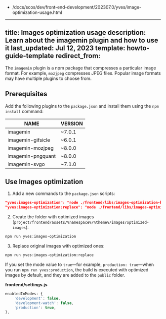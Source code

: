   - /docs/scos/dev/front-end-development/202307.0/yves/image-optimization-usage.html
---
title: Images optimization usage
description: Learn about the imagemin plugin and how to use it
last_updated: Jul 12, 2023
template: howto-guide-template
redirect_from:
---

The `imagemin` plugin is a npm package that compresses a particular image format. For example, `mozjpeg` compresses JPEG files. 
Popular image formats may have multiple plugins to choose from. 

## Prerequisites 

Add the following plugins to the `package.json` and install them using the `npm install` command:

| NAME | VERSION |
|---|---|
| imagemin | ~7.0.1 |
| imagemin-gifsicle | ~6.0.1 |
| imagemin-mozjpeg | ~8.0.0 |
| imagemin-pngquant | ~8.0.0 |
| imagemin-svgo | ~7.1.0 |

## Use Images optimization

1. Add a new commands to the `package.json` scripts:

```json
"yves:images-optimization": "node ./frontend/libs/images-optimization-build"
"yves:images-optimization:replace": "node ./frontend/libs/images-optimization-build --replace",
```

2. Create the folder with optimized images (`project/frontend/assets/%namespace%/%theme%/images/optimized-images`): 

```bash
npm run yves:images-optimization
```

3. Replace original images with optimized ones:

```bash
npm run yves:images-optimization:replace
```

If you set the mode value to `true`—for example, `production: true`—when you run `npm run yves:production`, 
the build is executed with optimized images by default, and they are added to the `public` folder.

**frontend/settings.js**

```js
enabledInModes: {
    'development': false,
    'development-watch': false,
    'production': true,
},
```
